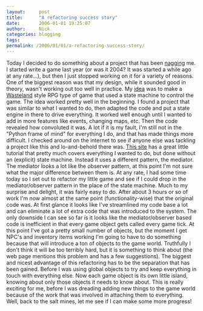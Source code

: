 ```yaml
---
layout:     post
title:      "A refactoring success story"
date:       2006-01-01 19:25:07
author:     Nick
categories: blogging
tags:  
permalink: /2006/01/01/a-refactoring-success-story/
---
```

Today I decided to do something about a project that has been [nagging](http://ironboundsoftware.com/blog/2005/11/23/trying-to-see-if-you-fail/) me. I started write a game last year (or was it 2004? It was started a while ago at any rate...), but then I just stopped working on it for a variety of reasons. One of the biggest reason was that my design, while it sounded good in theory, wasn't working out too well in practice. My [idea](http://ironboundsoftware.com/blog/2004/08/02/learning-from-past-mistakes/) was to make a [Wasteland](http://wasteland.rockdud.net/index.html) style RPG type of game that used a state machine to control the game. The idea worked pretty well in the beginning. I found a project that was similar to what I wanted to do, then adapted the code and put a state engine in there to drive everything. It worked well enough until I wanted to add in more features like events, changing maps, etc. Then the code revealed how convoluted it was. A lot if it is my fault, I'm still not in the "Python frame of mind" for everything I do, and that has made things more difficult. I checked around on the internet to see if anyone else was tackling a project like this and lo-and-behold there was. [This site](http://sjbrown.ezide.com/games/writing-games.html) has a great little tutorial that pretty much covers everything I wanted to do, but done without an (explicit) state machine. Instead it uses a different pattern, the mediator. The mediator looks a lot like the observer pattern, at this point I'm not sure what the major difference between them is. At any rate, I had some time today so I set out to refactor my little game and see if I could drop in the mediator/observer pattern in the place of the state machine. Much to my surprise and delight, it was fairly easy to do. After about 3 hours or so of work I'm now almost at the same point (functionality-wise) that the original code was. At first glance it looks like I've streamlined my code base a lot and can eliminate a lot of extra code that was introduced to the system. The only downside I can see so far is it looks like the mediator/observer based code is inefficient in that every game object gets called every game tick. At this point I've got a pretty small number of objects, but the moment I get NPC's and inventory items working I'm going to have to do something because that will introduce a ton of objects to the game world. Truthfully I don't think it will be too terribly hard, but it is something to think about (the web page mentions this problem and has a few suggestions). The biggest and nicest advantage of this refactoring has to be the separation that has been gained. Before I was using global objects to try and keep everything in touch with everything else. Now each game object is its own little island, knowing about only those objects it needs to know about. This is really exciting for me, before I was dreading adding new things to the game world because of the work that was involved in attaching them to everything. Well, back to the salt mines, let me see if I can make some more progress!

